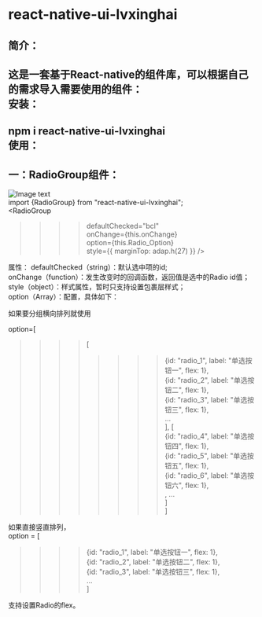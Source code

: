 react-native-ui-lvxinghai
===
简介：  
---
这是一套基于React-native的组件库，可以根据自己的需求导入需要使用的组件：  
安装：  
---
npm i react-native-ui-lvxinghai    
使用：  
---
一：RadioGroup组件：  
---
![Image text](https://raw.githubusercontent.com/lxhRose/react-native-ui-lvxinghai/master/image/RadioGroup.png)  
import {RadioGroup} from "react-native-ui-lvxinghai";  
<RadioGroup  
>>>>defaultChecked="bcl"  
>>>>onChange={this.onChange}  
>>>>option={this.Radio_Option}  
>>>>style={{ marginTop: adap.h(27) }} />  
   
属性：
defaultChecked（string）：默认选中项的id;  
onChange（function）：发生改变时的回调函数，返回值是选中的Radio id值；   
style（object）：样式属性，暂时只支持设置包裹层样式；  
option（Array）：配置，具体如下： 
    
如果要分组横向排列就使用   

option=[  
>>>>[  
>>>>>>>>{id: "radio_1", label: "单选按钮一", flex: 1},  
>>>>>>>>{id: "radio_2", label: "单选按钮二", flex: 1},  
>>>>>>>>{id: "radio_3", label: "单选按钮三", flex: 1},  
>>>>>>>> ...  
>>>>], [  
>>>>>>>>{id: "radio_4", label: "单选按钮四", flex: 1},  
>>>>>>>>{id: "radio_5", label: "单选按钮五", flex: 1},  
>>>>>>>>{id: "radio_6", label: "单选按钮六", flex: 1},  
>>>>>>>>, ...  
>>>>]    
]  
  
如果直接竖直排列，  
option = [  
>>>>{id: "radio_1", label: "单选按钮一", flex: 1},  
>>>>{id: "radio_2", label: "单选按钮二", flex: 1},  
>>>>{id: "radio_3", label: "单选按钮三", flex: 1},  
>>>> ...  
]  
  
支持设置Radio的flex。  
